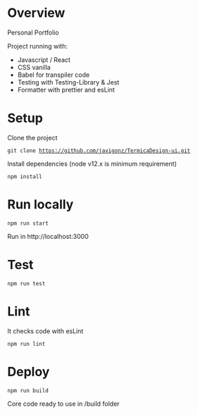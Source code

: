# Overview

Personal Portfolio

Project running with:

- Javascript / React
- CSS vanilla
- Babel for transpiler code
- Testing with Testing-Library & Jest
- Formatter with prettier and esLint

# Setup

Clone the project

<code>git clone https://github.com/javigonz/TermicaDesign-ui.git
</code>

Install dependencies (node v12.x is minimum requirement)

<code>npm install</code>

# Run locally

<code>npm run start</code>

Run in http://localhost:3000

# Test

<code>npm run test</code>

# Lint

It checks code with esLint

<code>npm run lint</code>

# Deploy

<code>npm run build</code>

Core code ready to use in /build folder
